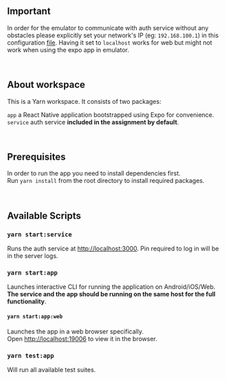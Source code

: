 ## **Important**

In order for the emulator to communicate with auth service without any obstacles please explicitly set your network's IP (eg: `192.168.100.1`) in this configuration [file](./app/hooks/useConfig.tsx). Having it set to `localhost` works for web but might not work when using the expo app in emulator.

<br/>

## About workspace

This is a Yarn workspace. It consists of two packages:

`app` a React Native application bootstrapped using Expo for convenience.  
`service` auth service **included in the assignment by default**.

<br/>

## Prerequisites

In order to run the app you need to install dependencies first.  
Run `yarn install` from the root directory to install required packages.

<br/>

## Available Scripts

### `yarn start:service`

Runs the auth service at [http://localhost:3000](http://localhost:3000). Pin required to log in will be in the server logs.

### `yarn start:app`

Launches interactive CLI for running the application on Android/iOS/Web.  
**The service and the app should be running on the same host for the full functionality**.

#### `yarn start:app:web`

Launches the app in a web browser specifically.  
Open [http://localhost:19006](http://localhost:19006) to view it in the browser.

### `yarn test:app`

Will run all available test suites.
